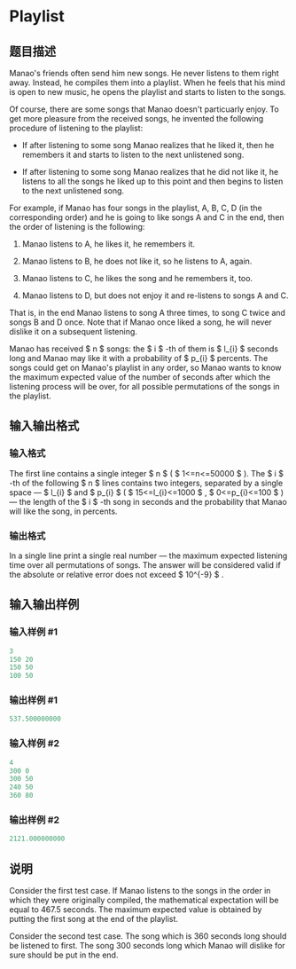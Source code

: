 # Playlist

## 题目描述

Manao's friends often send him new songs. He never listens to them right away. Instead, he compiles them into a playlist. When he feels that his mind is open to new music, he opens the playlist and starts to listen to the songs.

Of course, there are some songs that Manao doesn't particuarly enjoy. To get more pleasure from the received songs, he invented the following procedure of listening to the playlist:

- If after listening to some song Manao realizes that he liked it, then he remembers it and starts to listen to the next unlistened song.

- If after listening to some song Manao realizes that he did not like it, he listens to all the songs he liked up to this point and then begins to listen to the next unlistened song.

For example, if Manao has four songs in the playlist, A, B, C, D (in the corresponding order) and he is going to like songs A and C in the end, then the order of listening is the following:

1. Manao listens to A, he likes it, he remembers it.

2. Manao listens to B, he does not like it, so he listens to A, again.

3. Manao listens to C, he likes the song and he remembers it, too.

4. Manao listens to D, but does not enjoy it and re-listens to songs A and C.

That is, in the end Manao listens to song A three times, to song C twice and songs B and D once. Note that if Manao once liked a song, he will never dislike it on a subsequent listening.

Manao has received $ n $ songs: the $ i $ -th of them is $ l_{i} $ seconds long and Manao may like it with a probability of $ p_{i} $ percents. The songs could get on Manao's playlist in any order, so Manao wants to know the maximum expected value of the number of seconds after which the listening process will be over, for all possible permutations of the songs in the playlist.

## 输入输出格式

### 输入格式

The first line contains a single integer $ n $ ( $ 1<=n<=50000 $ ). The $ i $ -th of the following $ n $ lines contains two integers, separated by a single space — $ l_{i} $ and $ p_{i} $ ( $ 15<=l_{i}<=1000 $ , $ 0<=p_{i}<=100 $ ) — the length of the $ i $ -th song in seconds and the probability that Manao will like the song, in percents.

### 输出格式

In a single line print a single real number — the maximum expected listening time over all permutations of songs. The answer will be considered valid if the absolute or relative error does not exceed $ 10^{-9} $ .

## 输入输出样例

### 输入样例 #1

```cpp
3
150 20
150 50
100 50

```
### 输出样例 #1

```cpp
537.500000000

```
### 输入样例 #2

```cpp
4
300 0
300 50
240 50
360 80

```
### 输出样例 #2

```cpp
2121.000000000

```
## 说明

Consider the first test case. If Manao listens to the songs in the order in which they were originally compiled, the mathematical expectation will be equal to 467.5 seconds. The maximum expected value is obtained by putting the first song at the end of the playlist.

Consider the second test case. The song which is 360 seconds long should be listened to first. The song 300 seconds long which Manao will dislike for sure should be put in the end.

